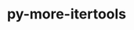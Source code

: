 ---
title: "py-more-itertools"
layout: cache
categories: [package, v2025.07.0]
meta: {"compilers": ["none"], "num_specs": 2, "num_specs_by_stack": {"e4s": 2, "root": 2}, "oss": ["ubuntu22.04"], "platforms": ["linux"], "stacks": ["e4s", "root"], "targets": ["x86_64_v3"], "versions": ["9.1.0"]}
spec_details: [{"compiler": "none", "hash": "gyiwfzncpxlco4tzfw2fypibdeazdrqx", "os": "ubuntu22.04", "platform": "linux", "size": "-", "stacks": ["e4s", "root"], "target": "x86_64_v3", "variants": ["build_system=python_pip"], "versions": ["9.1.0"]}, {"compiler": "none", "hash": "tmunzp5h2smq5raeuge57borv44zqojj", "os": "ubuntu22.04", "platform": "linux", "size": "-", "stacks": ["e4s", "root"], "target": "x86_64_v3", "variants": ["build_system=python_pip"], "versions": ["9.1.0"]}]
---
